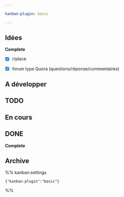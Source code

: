 ```yaml
---

kanban-plugin: basic

---
```


## Idées

**Complete**
- [x] r/place
- [x] forum type Quora (questions/réponse/commentaires)


## A développer



## TODO



## En cours



## DONE

**Complete**


## Archive





%% kanban:settings
```
{"kanban-plugin":"basic"}
```
%%